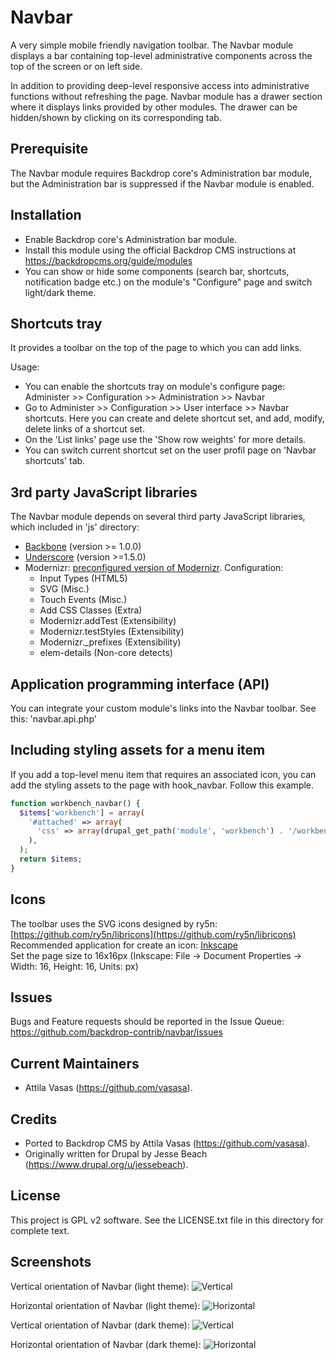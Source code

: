 Navbar
======

A very simple mobile friendly navigation toolbar. The Navbar module displays a bar containing top-level administrative components across the top of the screen or on left side.

In addition to providing deep-level responsive access into administrative functions without refreshing the page.
Navbar module has a drawer section where it displays links provided by other modules. The drawer can be hidden/shown by clicking on its corresponding tab.


Prerequisite
------------

The Navbar module requires Backdrop core's Administration bar module, but the Administration bar is suppressed if the Navbar module is enabled.


Installation
------------

- Enable Backdrop core's Administration bar module.
- Install this module using the official Backdrop CMS instructions at
  https://backdropcms.org/guide/modules
- You can show or hide some components (search bar, shortcuts, notification badge etc.) on the module's "Configure" page and switch light/dark theme.


Shortcuts tray
--------------
It provides a toolbar on the top of the page to which you can add links.

Usage:
- You can enable the shortcuts tray on module's configure page: Administer >> Configuration >> Administration >> Navbar
- Go to Administer >> Configuration >> User interface >> Navbar shortcuts. Here you can create and delete shortcut set, and add, modify, delete links of a shortcut set.
- On the 'List links' page use the 'Show row weights' for more details.
- You can switch current shortcut set on the user profil page on 'Navbar shortcuts' tab.


3rd party JavaScript libraries
------------------------------

The Navbar module depends on several third party JavaScript libraries, which included in 'js' directory:
- [Backbone](http://backbonejs.org/) (version >= 1.0.0)
- [Underscore](http://underscorejs.org/) (version >=1.5.0)
- Modernizr: [preconfigured version of Modernizr](http://modernizr.com/download/#-inputtypes-svg-touchevents-cssclasses-addtest-teststyles-prefixes-elem_details). Configuration:
  - Input Types (HTML5)
  - SVG (Misc.)
  - Touch Events (Misc.)
  - Add CSS Classes (Extra)
  - Modernizr.addTest (Extensibility)
  - Modernizr.testStyles (Extensibility)
  - Modernizr._prefixes (Extensibility)
  - elem-details (Non-core detects)


Application programming interface (API)
---------------------------------------

You can integrate your custom module's links into the Navbar toolbar. See this: 'navbar.api.php'


Including styling assets for a menu item
----------------------------------------

If you add a top-level menu item that requires an associated icon, you can add the styling assets to the page with hook_navbar. Follow this example.
```php
function workbench_navbar() {
  $items['workbench'] = array(
    '#attached' => array(
      'css' => array(drupal_get_path('module', 'workbench') . '/workbench.navbar.icons.css'),
    ),
  );
  return $items;
}
```


Icons
-----

The toolbar uses the SVG icons designed by ry5n: [https://github.com/ry5n/libricons](https://github.com/ry5n/libricons)  
Recommended application for create an icon: [Inkscape](https://inkscape.org/)  
Set the page size to 16x16px (Inkscape: File -> Document Properties -> Width: 16, Height: 16, Units: px)


Issues
------

Bugs and Feature requests should be reported in the Issue Queue:
https://github.com/backdrop-contrib/navbar/issues


Current Maintainers
-------------------

- Attila Vasas (https://github.com/vasasa).


Credits
-------

- Ported to Backdrop CMS by Attila Vasas (https://github.com/vasasa).
- Originally written for Drupal by Jesse Beach (https://www.drupal.org/u/jessebeach).


License
-------

This project is GPL v2 software. See the LICENSE.txt file in this directory for
complete text.


Screenshots
-----------
Vertical orientation of Navbar (light theme):
![Vertical](https://github.com/backdrop-contrib/navbar/blob/1.x-1.x/images/screenshot-vertical.png)

Horizontal orientation of Navbar (light theme):
![Horizontal](https://github.com/backdrop-contrib/navbar/blob/1.x-1.x/images/screenshot-horizontal.png)

Vertical orientation of Navbar (dark theme):
![Vertical](https://github.com/backdrop-contrib/navbar/blob/1.x-1.x/images/screenshot-vertical-dark.png)

Horizontal orientation of Navbar (dark theme):
![Horizontal](https://github.com/backdrop-contrib/navbar/blob/1.x-1.x/images/screenshot-horizontal-dark.png)
